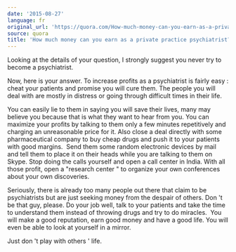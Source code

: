 ```yaml
---
date: '2015-08-27'
language: fr
original_url: 'https://quora.com/How-much-money-can-you-earn-as-a-private-practice-psychiatrist/answer/Clément-Renaud'
source: quora
title: 'How much money can you earn as a private practice psychiatrist?'
---
```


Looking at the details of your question, I strongly suggest you never
try to become a psychiatrist. 
 
Now, here is your answer. To increase profits as a psychiatrist is
fairly easy : cheat your patients and promise you will cure them. The
people you will deal with are mostly in distress or going through
difficult times in their life. 
 
You can easily lie to them in saying you will save their lives, many may
believe you because that is what they want to hear from you. You can
maximize your profits by talking to them only a few minutes repetitively
and charging an unreasonable price for it. Also close a deal directly
with some pharmaceutical company to buy cheap drugs and push it to your
patients with good margins.  Send them some random electronic devices by
mail and tell them to place it on their heads while you are talking to
them on Skype. Stop doing the calls yourself and open a call center in
India. With all those profit, open a  "research center " to organize
your own conferences about your own discoveries. 
 
Seriously, there is already too many people out there that claim to be
psychiatrists but are just seeking money from the despair of others.
Don 't be that guy, please. Do your job well, talk to your patients and
take the time to understand them instead of throwing drugs and try to do
miracles.  You will make a good reputation, earn good money and have a
good life. You will even be able to look at yourself in a mirror. 
 
Just don 't play with others ' life.

